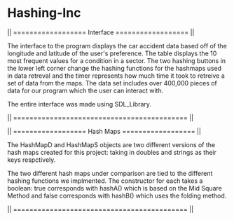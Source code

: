 # Hashing-Inc


|| ================== Interface ================== ||

The interface to the program displays the car accident 
data based off of the longitude and latitude of the 
user's preference. The table displays the 10 most
frequent values for a condition in a sector. The two 
hashing buttons in the lower left corner change the 
hashing functions for the hashmaps used in data 
retreval and the timer represents how much time it 
took to retreive a set of data from the maps. 
The data set includes over 400,000 pieces of data 
for our program which the user can interact with.

The entire interface was made using SDL_Library.

|| =========================================== ||

|| ================== Hash Maps ================== ||

The HashMapD and HashMapS objects are two different
versions of the hash maps created for this project:
taking in doubles and strings as their keys respctively.

The two different hash maps under comparison are tied to
the different hashing functions we implmented. The 
constructor for each takes a boolean: true corresponds
with hashA() which is based on the Mid Square Method
and false corresponds with hashB() which uses the 
folding method.

|| =========================================== ||
